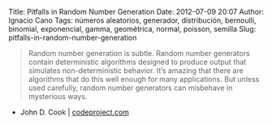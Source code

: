 Title: Pitfalls in Random Number Generation
Date: 2012-07-09 20:07
Author: Ignacio Cano
Tags: números aleatorios, generador, distribución, bernoulli, binomial, exponencial, gamma, geométrica, normal, poisson, semilla
Slug: pitfalls-in-random-number-generation

> Random number generation is subtle. Random number generators contain
> deterministic algorithms designed to produce output that simulates
> non-deterministic behavior. It’s amazing that there are algorithms that do
> this well enough for many applications. But unless used carefully, random
> number generators can misbehave in mysterious ways.

- John D. Cook | [codeproject.com][]

  [codeproject.com]: http://www.codeproject.com/Articles/28548/Pitfalls-in-Random-Number-Generation
    "Pitfalls in Random Number Generation"
